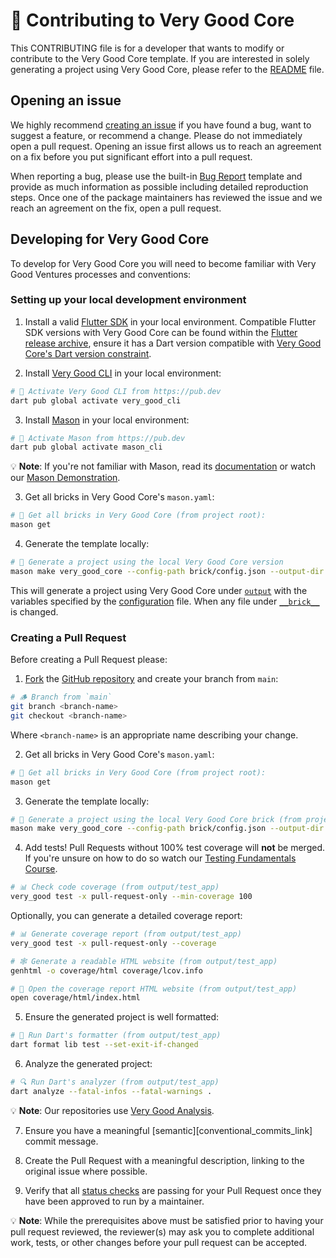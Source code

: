 # 🦄 Contributing to Very Good Core

This CONTRIBUTING file is for a developer that wants to modify or contribute to the Very Good Core template. If you are interested in solely generating a project using Very Good Core, please refer to the [README](README.md) file.

## Opening an issue

We highly recommend [creating an issue][bug_report_link] if you have found a bug, want to suggest a feature, or recommend a change. Please do not immediately open a pull request. Opening an issue first allows us to reach an agreement on a fix before you put significant effort into a pull request.

When reporting a bug, please use the built-in [Bug Report][bug_report_link] template and provide as much information as possible including detailed reproduction steps. Once one of the package maintainers has reviewed the issue and we reach an agreement on the fix, open a pull request.

[bug_report_link]: https://github.com/VeryGoodOpenSource/very_good_core/issues

## Developing for Very Good Core

To develop for Very Good Core you will need to become familiar with Very Good Ventures processes and conventions:

### Setting up your local development environment

1. Install a valid [Flutter SDK](https://docs.flutter.dev/get-started/install) in your local environment. Compatible Flutter SDK versions with Very Good Core can be found within the [Flutter release archive](https://docs.flutter.dev/release/archive), ensure it has a Dart version compatible with [Very Good Core's Dart version constraint](<brick/__brick__/{{project_name.snakeCase()}}/pubspec.yaml>).

2. Install [Very Good CLI](https://cli.vgv.dev/docs/overview#installing) in your local environment:

```sh
# 🎯 Activate Very Good CLI from https://pub.dev
dart pub global activate very_good_cli
```

3. Install [Mason](https://github.com/felangel/mason/tree/master/packages/mason_cli#installation) in your local environment:

```sh
# 🎯 Activate Mason from https://pub.dev
dart pub global activate mason_cli
```

💡 **Note**: If you're not familiar with Mason, read its [documentation](https://docs.brickhub.dev/) or watch our [Mason Demonstration](https://www.youtube.com/watch?v=G4PTjA6tpTU).

3. Get all bricks in Very Good Core's `mason.yaml`:

```sh
# 📂 Get all bricks in Very Good Core (from project root):
mason get
```

4. Generate the template locally:

```sh
# 🧱 Generate a project using the local Very Good Core version
mason make very_good_core --config-path brick/config.json --output-dir output --watch
```

This will generate a project using Very Good Core under [`output`](output) with the variables specified by the [configuration](brick/config.json) file. When any file under [`__brick__`](brick/__brick__/) is changed.

### Creating a Pull Request

Before creating a Pull Request please:

1. [Fork](https://docs.github.com/en/get-started/quickstart/contributing-to-projects) the [GitHub repository](https://github.com/VeryGoodOpenSource/very_good_core) and create your branch from `main`:

```sh
# 🪵 Branch from `main`
git branch <branch-name>
git checkout <branch-name>
```

Where `<branch-name>` is an appropriate name describing your change.

2. Get all bricks in Very Good Core's `mason.yaml`:

```sh
# 📂 Get all bricks in Very Good Core (from project root):
mason get
```

3. Generate the template locally:

```sh
# 🧱 Generate a project using the local Very Good Core brick (from project root)
mason make very_good_core --config-path brick/config.json --output-dir output
```

4. Add tests! Pull Requests without 100% test coverage will **not** be merged. If you're unsure on how to do so watch our [Testing Fundamentals Course](https://www.youtube.com/watch?v=M_eZg-X789w&list=PLprI2satkVdFwpxo_bjFkCxXz5RluG8FY).

```sh
# 📊 Check code coverage (from output/test_app)
very_good test -x pull-request-only --min-coverage 100
```

Optionally, you can generate a detailed coverage report:

```sh
# 📊 Generate coverage report (from output/test_app)
very_good test -x pull-request-only --coverage

# 🕸️ Generate a readable HTML website (from output/test_app)
genhtml -o coverage/html coverage/lcov.info

# 👀 Open the coverage report HTML website (from output/test_app)
open coverage/html/index.html
```

5. Ensure the generated project is well formatted:

```sh
# 🧼 Run Dart's formatter (from output/test_app)
dart format lib test --set-exit-if-changed
```

6. Analyze the generated project:

```sh
# 🔍 Run Dart's analyzer (from output/test_app)
dart analyze --fatal-infos --fatal-warnings .
```

💡 **Note**: Our repositories use [Very Good Analysis](https://github.com/VeryGoodOpenSource/very_good_analysis).

7. Ensure you have a meaningful [semantic][conventional_commits_link] commit message.

8. Create the Pull Request with a meaningful description, linking to the original issue where possible.

9. Verify that all [status checks](https://github.com/VeryGoodOpenSource/very_good_core/actions/) are passing for your Pull Request once they have been approved to run by a maintainer.

💡 **Note**: While the prerequisites above must be satisfied prior to having your pull request reviewed, the reviewer(s) may ask you to complete additional work, tests, or other changes before your pull request can be accepted.
